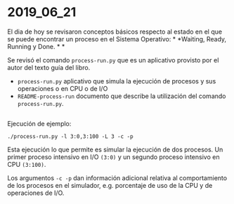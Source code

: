 # 2019_06_21

El dia de hoy se revisaron conceptos básicos respecto al estado en el que se puede encontrar un proceso en el Sistema Operativo: * *Waiting, Ready, Running y Done. * *

Se revisó el comando `process-run.py` que es un aplicativo provisto por el autor del texto guía del libro.

* `process-run.py` aplicativo que simula la ejecución de procesos y sus operaciones o en CPU o de I/O
* `README-process-run` documento que describe la utilización del comando `process-run.py`.

##

Ejecución de ejemplo:

`./process-run.py -l 3:0,3:100 -L 3 -c -p`

Esta ejecución lo que permite es simular la ejecución de dos procesos. Un primer proceso intensivo en I/O `(3:0)` y un segundo proceso intensivo en CPU `(3:100)`.

Los argumentos `-c -p` dan información adicional relativa al comportamiento de los procesos en el simulador, e.g. porcentaje de uso de la CPU y de operaciones de I/O.
